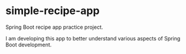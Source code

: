 # simple-recipe-app
Spring Boot recipe app practice project. 

I am developing this app to better understand various aspects of Spring Boot development.
